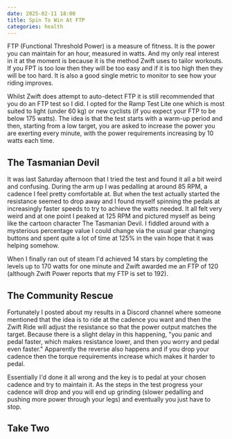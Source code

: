 ```yaml
---
date: 2025-02-11 18:00
title: Spin To Win At FTP
categories: health
---
```


FTP (Functional Threshold Power) is a measure of fitness. It is the power you can maintain for an hour, measured in watts. And my only real interest in it at the moment is because it is the method Zwift uses to tailor workouts. If you FPT is too low then they will be too easy and if it is too high then they will be too hard. It is also a good single metric to monitor to see how your riding improves.

Whilst Zwift does attempt to auto-detect FTP it is still recommended that you do an FTP test so I did. I opted for the Ramp Test Lite one which is most suited to light (under 60 kg) or new cyclists (if you expect your FTP to be below 175 watts). The idea is that the test starts with a warm-up period and then, starting from a low target, you are asked to increase the power you are exerting every minute, with the power requirements increasing by 10 watts each time.

## The Tasmanian Devil

It was last Saturday afternoon that I tried the test and found it all a bit weird and confusing. During the arm up I was pedalling at around 85 RPM, a cadence I feel pretty comfortable at. But when the test actually started the resistance seemed to drop away and I found myself spinning the pedals at increasingly faster speeds to try to achieve the watts needed. It all felt very weird and at one point I peaked at 125 RPM and pictured myself as being like the cartoon character The Tasmanian Devil. I fiddled around with a mysterious percentage value I could change via the usual gear changing buttons and spent quite a lot of time at 125% in the vain hope that it was helping somehow.

When I finally ran out of steam I'd achieved 14 stars by completing the levels up to 170 watts for one minute and Zwift awarded me an FTP of 120 (although Zwift Power reports that my FTP is set to 192).

## The Community Rescue

Fortunately I posted about my results in a Discord channel where someone mentioned that the idea is to ride at the cadence you want and then the Zwift Ride will adjust the resistance so that the power output matches the target. Because there is a slight delay in this happening, "you panic and pedal faster, which makes resistance lower, and then you worry and pedal even faster." Apparently the reverse also happens and if you drop your cadence then the torque requirements increase which makes it harder to pedal.

Essentially I'd done it all wrong and the key is to pedal at your chosen cadence and try to maintain it. As the steps in the test progress your cadence will drop and you will end up grinding (slower pedalling and pushing more power through your legs) and eventually you just have to stop.

## Take Two




